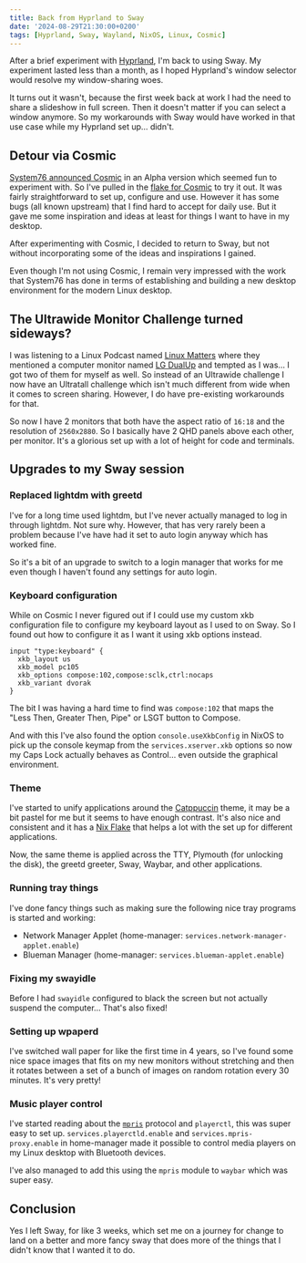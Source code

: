 ```yaml
---
title: Back from Hyprland to Sway
date: '2024-08-29T21:30:00+0200'
tags: [Hyprland, Sway, Wayland, NixOS, Linux, Cosmic]
---
```


After a brief experiment with
[Hyprland](../07/switching-to-hyprland.md), I'm back to using Sway. My
experiment lasted less than a month, as I hoped Hyprland's window
selector would resolve my window-sharing woes.

It turns out it wasn't, because the first week back at work I had the
need to share a slideshow in full screen. Then it doesn't matter if
you can select a window anymore. So my workarounds with Sway would
have worked in that use case while my Hyprland set up…  didn't.

## Detour via Cosmic

[System76 announced Cosmic](https://system76.com/cosmic) in an Alpha
version which seemed fun to experiment with. So I've pulled in the
[flake for Cosmic](https://github.com/lilyinstarlight/nixos-cosmic) to
try it out. It was fairly straightforward to set up, configure and
use. However it has some bugs (all known upstream) that I find hard to
accept for daily use. But it gave me some inspiration and ideas at
least for things I want to have in my desktop.

After experimenting with Cosmic, I decided to return to Sway, but not
without incorporating some of the ideas and inspirations I gained.

Even though I'm not using Cosmic, I remain very impressed with the
work that System76 has done in terms of establishing and building a
new desktop environment for the modern Linux desktop.

## The Ultrawide Monitor Challenge turned sideways?

I was listening to a Linux Podcast named [Linux
Matters](https://linuxmatters.sh/35/) where they mentioned a computer
monitor named [LG
DualUp](https://www.lg.com/uk/monitors/ergo-monitors/28mq780-b/) and
tempted as I was… I got two of them for myself as well. So instead of
an Ultrawide challenge I now have an Ultratall challenge which isn't
much different from wide when it comes to screen sharing. However, I
do have pre-existing workarounds for that.

So now I have 2 monitors that both have the aspect ratio of `16:18`
and the resolution of `2560x2880`. So I basically have 2 QHD panels
above each other, per monitor. It's a glorious set up with a lot of
height for code and terminals.

## Upgrades to my Sway session

### Replaced lightdm with greetd

I've for a long time used lightdm, but I've never actually managed to
log in through lightdm. Not sure why. However, that has very rarely
been a problem because I've have had it set to auto login anyway
which has worked fine.

So it's a bit of an upgrade to switch to a login manager that works
for me even though I haven't found any settings for auto login.

### Keyboard configuration

While on Cosmic I never figured out if I could use my custom xkb
configuration file to configure my keyboard layout as I used to on
Sway. So I found out how to configure it as I want it using xkb
options instead.

```text
input "type:keyboard" {
  xkb_layout us
  xkb_model pc105
  xkb_options compose:102,compose:sclk,ctrl:nocaps
  xkb_variant dvorak
}
```

The bit I was having a hard time to find was `compose:102` that maps
the "Less Then, Greater Then, Pipe" or LSGT button to Compose.

And with this I've also found the option `console.useXkbConfig` in
NixOS to pick up the console keymap from the `services.xserver.xkb`
options so now my Caps Lock actually behaves as Control… even outside
the graphical environment.

### Theme

I've started to unify applications around the
[Catppuccin](https://catppuccin.com/) theme, it may be a bit pastel
for me but it seems to have enough contrast. It's also nice and
consistent and it has a [Nix Flake](https://github.com/catppuccin/nix)
that helps a lot with the set up for different applications.

Now, the same theme is applied across the TTY, Plymouth (for unlocking
the disk), the greetd greeter, Sway, Waybar, and other applications.

### Running tray things

I've done fancy things such as making sure the following nice tray
programs is started and working:

- Network Manager Applet (home-manager:
  `services.network-manager-applet.enable`)
- Blueman Manager (home-manager: `services.blueman-applet.enable`)

### Fixing my swayidle

Before I had `swayidle` configured to black the screen but not
actually suspend the computer… That's also fixed!

### Setting up wpaperd

I've switched wall paper for like the first time in 4 years, so I've
found some nice space images that fits on my new monitors without
stretching and then it rotates between a set of a bunch of images on
random rotation every 30 minutes. It's very pretty!

### Music player control

I've started reading about the
[`mpris`](https://wiki.archlinux.org/title/MPRIS) protocol and
`playerctl`, this was super easy to set
up. `services.playerctld.enable` and `services.mpris-proxy.enable` in
home-manager made it possible to control media players on my Linux
desktop with Bluetooth devices.

I've also managed to add this using the `mpris` module to `waybar`
which was super easy.

## Conclusion

Yes I left Sway, for like 3 weeks, which set me on a journey for
change to land on a better and more fancy sway that does more of the
things that I didn't know that I wanted it to do.
